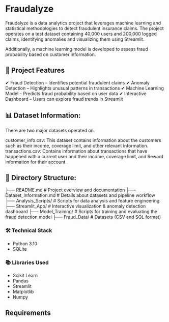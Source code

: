 # Fraudalyze

Fraudalyze is a data analytics project that leverages machine learning and statistical methodologies to detect fraudulent insurance claims. The project operates on a test dataset containing 40,000 users and 200,000 logged claims, identifying anomalies and visualizing them using Streamlit.

Additionally, a machine learning model is developed to assess fraud probability based on customer information.

## 🚀 Project Features
✔ Fraud Detection – Identifies potential fraudulent claims
✔ Anomaly Detection – Highlights unusual patterns in transactions
✔ Machine Learning Model – Predicts fraud probability based on user data
✔ Interactive Dashboard – Users can explore fraud trends in Streamlit

## 📊 Dataset Information:

There are two major datasets operated on. 

customer_info.csv: This dataset contains information about the customers such as their income, coverage limit, and other relevant information.
transactions.csv: Contains information about transactions that have happened with a current user and their income, coverage limit, and Reward information for their account.

## 📂 Directory Structure:

├── README.md                  # Project overview and documentation
├── Dataset_Information.md     # Details about datasets and pipeline workflow
├── Analysis_Scripts/          # Scripts for data analysis and feature engineering
├── Streamlit_App/             # Interactive visualization & anomaly detection dashboard
├── Model_Training/            # Scripts for training and evaluating the fraud detection model
├── Fraud_Data/                # Datasets (CSV and SQL format)


### 🛠️ Technical Stack
- Python 3.10
- SQLite

### 📚 Libraries Used
- Scikit Learn
- Pandas
- Streamlit
- Matplotlib
- Numpy

## Requirements








